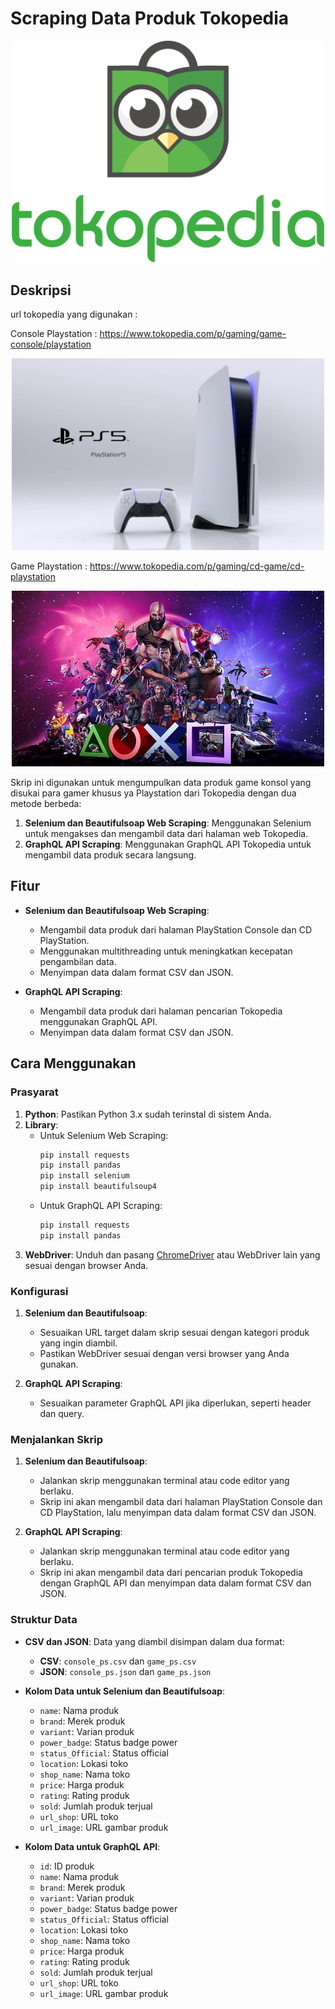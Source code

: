 # Scraping Data Produk Tokopedia

<div style="text-align: center;">
    <img src="./images/Tokped.png" alt="Architecture Overview" width="500"/>
</div>

## Deskripsi

url tokopedia yang digunakan :

Console Playstation : https://www.tokopedia.com/p/gaming/game-console/playstation

<div style="text-align: center;">
    <img src="./images/PS.jpg" alt="Architecture Overview" width="500"/>
</div>


Game Playstation    : https://www.tokopedia.com/p/gaming/cd-game/cd-playstation

<div style="text-align: center;">
    <img src="./images/game.jpg" alt="Architecture Overview" width="500"/>
</div>

Skrip ini digunakan untuk mengumpulkan data produk game konsol yang disukai para gamer khusus ya Playstation dari Tokopedia dengan dua metode berbeda:

1. **Selenium dan Beautifulsoap Web Scraping**: Menggunakan Selenium untuk mengakses dan mengambil data dari halaman web Tokopedia.
2. **GraphQL API Scraping**: Menggunakan GraphQL API Tokopedia untuk mengambil data produk secara langsung.

## Fitur

- **Selenium dan Beautifulsoap Web Scraping**:
  - Mengambil data produk dari halaman PlayStation Console dan CD PlayStation.
  - Menggunakan multithreading untuk meningkatkan kecepatan pengambilan data.
  - Menyimpan data dalam format CSV dan JSON.
  
- **GraphQL API Scraping**:
  - Mengambil data produk dari halaman pencarian Tokopedia menggunakan GraphQL API.
  - Menyimpan data dalam format CSV dan JSON.

## Cara Menggunakan

### Prasyarat

1. **Python**: Pastikan Python 3.x sudah terinstal di sistem Anda.
2. **Library**:
   - Untuk Selenium Web Scraping:
     ```bash
     pip install requests
     pip install pandas
     pip install selenium
     pip install beautifulsoup4
     ```
   - Untuk GraphQL API Scraping:
     ```bash
     pip install requests
     pip install pandas
     ```
3. **WebDriver**: Unduh dan pasang [ChromeDriver](https://sites.google.com/chromium.org/driver/) atau WebDriver lain yang sesuai dengan browser Anda.

### Konfigurasi

1. **Selenium dan Beautifulsoap**:
   - Sesuaikan URL target dalam skrip sesuai dengan kategori produk yang ingin diambil.
   - Pastikan WebDriver sesuai dengan versi browser yang Anda gunakan.

2. **GraphQL API Scraping**:
   - Sesuaikan parameter GraphQL API jika diperlukan, seperti header dan query.

### Menjalankan Skrip

1. **Selenium dan Beautifulsoap**:
   - Jalankan skrip menggunakan terminal atau code editor yang berlaku.
   - Skrip ini akan mengambil data dari halaman PlayStation Console dan CD PlayStation, lalu menyimpan data dalam format CSV dan JSON.

2. **GraphQL API Scraping**:
   - Jalankan skrip menggunakan terminal atau code editor yang berlaku.
   - Skrip ini akan mengambil data dari pencarian produk Tokopedia dengan GraphQL API dan menyimpan data dalam format CSV dan JSON.

### Struktur Data

- **CSV dan JSON**: Data yang diambil disimpan dalam dua format:
  - **CSV**: `console_ps.csv` dan `game_ps.csv`
  - **JSON**: `console_ps.json` dan `game_ps.json`

- **Kolom Data untuk Selenium dan Beautifulsoap**:
  - `name`: Nama produk
  - `brand`: Merek produk
  - `variant`: Varian produk
  - `power_badge`: Status badge power
  - `status_Official`: Status official
  - `location`: Lokasi toko
  - `shop_name`: Nama toko
  - `price`: Harga produk
  - `rating`: Rating produk
  - `sold`: Jumlah produk terjual
  - `url_shop`: URL toko
  - `url_image`: URL gambar produk

    
- **Kolom Data untuk GraphQL API**:
  - `id`: ID produk
  - `name`: Nama produk
  - `brand`: Merek produk
  - `variant`: Varian produk
  - `power_badge`: Status badge power
  - `status_Official`: Status official
  - `location`: Lokasi toko
  - `shop_name`: Nama toko
  - `price`: Harga produk
  - `rating`: Rating produk
  - `sold`: Jumlah produk terjual
  - `url_shop`: URL toko
  - `url_image`: URL gambar produk
